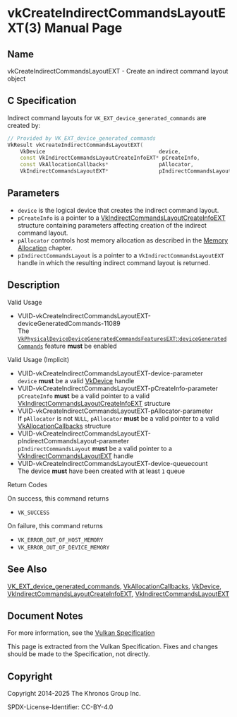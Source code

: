 # vkCreateIndirectCommandsLayoutEXT(3) Manual Page

## Name

vkCreateIndirectCommandsLayoutEXT - Create an indirect command layout object



## [](#_c_specification)C Specification

Indirect command layouts for `VK_EXT_device_generated_commands` are created by:

```c++
// Provided by VK_EXT_device_generated_commands
VkResult vkCreateIndirectCommandsLayoutEXT(
    VkDevice                                    device,
    const VkIndirectCommandsLayoutCreateInfoEXT* pCreateInfo,
    const VkAllocationCallbacks*                pAllocator,
    VkIndirectCommandsLayoutEXT*                pIndirectCommandsLayout);
```

## [](#_parameters)Parameters

- `device` is the logical device that creates the indirect command layout.
- `pCreateInfo` is a pointer to a [VkIndirectCommandsLayoutCreateInfoEXT](https://registry.khronos.org/vulkan/specs/latest/man/html/VkIndirectCommandsLayoutCreateInfoEXT.html) structure containing parameters affecting creation of the indirect command layout.
- `pAllocator` controls host memory allocation as described in the [Memory Allocation](https://registry.khronos.org/vulkan/specs/latest/html/vkspec.html#memory-allocation) chapter.
- `pIndirectCommandsLayout` is a pointer to a `VkIndirectCommandsLayoutEXT` handle in which the resulting indirect command layout is returned.

## [](#_description)Description

Valid Usage

- [](#VUID-vkCreateIndirectCommandsLayoutEXT-deviceGeneratedCommands-11089)VUID-vkCreateIndirectCommandsLayoutEXT-deviceGeneratedCommands-11089  
  The [`VkPhysicalDeviceDeviceGeneratedCommandsFeaturesEXT`::`deviceGeneratedCommands`](https://registry.khronos.org/vulkan/specs/latest/html/vkspec.html#features-deviceGeneratedCommands) feature **must** be enabled

Valid Usage (Implicit)

- [](#VUID-vkCreateIndirectCommandsLayoutEXT-device-parameter)VUID-vkCreateIndirectCommandsLayoutEXT-device-parameter  
  `device` **must** be a valid [VkDevice](https://registry.khronos.org/vulkan/specs/latest/man/html/VkDevice.html) handle
- [](#VUID-vkCreateIndirectCommandsLayoutEXT-pCreateInfo-parameter)VUID-vkCreateIndirectCommandsLayoutEXT-pCreateInfo-parameter  
  `pCreateInfo` **must** be a valid pointer to a valid [VkIndirectCommandsLayoutCreateInfoEXT](https://registry.khronos.org/vulkan/specs/latest/man/html/VkIndirectCommandsLayoutCreateInfoEXT.html) structure
- [](#VUID-vkCreateIndirectCommandsLayoutEXT-pAllocator-parameter)VUID-vkCreateIndirectCommandsLayoutEXT-pAllocator-parameter  
  If `pAllocator` is not `NULL`, `pAllocator` **must** be a valid pointer to a valid [VkAllocationCallbacks](https://registry.khronos.org/vulkan/specs/latest/man/html/VkAllocationCallbacks.html) structure
- [](#VUID-vkCreateIndirectCommandsLayoutEXT-pIndirectCommandsLayout-parameter)VUID-vkCreateIndirectCommandsLayoutEXT-pIndirectCommandsLayout-parameter  
  `pIndirectCommandsLayout` **must** be a valid pointer to a [VkIndirectCommandsLayoutEXT](https://registry.khronos.org/vulkan/specs/latest/man/html/VkIndirectCommandsLayoutEXT.html) handle
- [](#VUID-vkCreateIndirectCommandsLayoutEXT-device-queuecount)VUID-vkCreateIndirectCommandsLayoutEXT-device-queuecount  
  The device **must** have been created with at least `1` queue

Return Codes

On success, this command returns

- `VK_SUCCESS`

On failure, this command returns

- `VK_ERROR_OUT_OF_HOST_MEMORY`
- `VK_ERROR_OUT_OF_DEVICE_MEMORY`

## [](#_see_also)See Also

[VK\_EXT\_device\_generated\_commands](https://registry.khronos.org/vulkan/specs/latest/man/html/VK_EXT_device_generated_commands.html), [VkAllocationCallbacks](https://registry.khronos.org/vulkan/specs/latest/man/html/VkAllocationCallbacks.html), [VkDevice](https://registry.khronos.org/vulkan/specs/latest/man/html/VkDevice.html), [VkIndirectCommandsLayoutCreateInfoEXT](https://registry.khronos.org/vulkan/specs/latest/man/html/VkIndirectCommandsLayoutCreateInfoEXT.html), [VkIndirectCommandsLayoutEXT](https://registry.khronos.org/vulkan/specs/latest/man/html/VkIndirectCommandsLayoutEXT.html)

## [](#_document_notes)Document Notes

For more information, see the [Vulkan Specification](https://registry.khronos.org/vulkan/specs/latest/html/vkspec.html#vkCreateIndirectCommandsLayoutEXT)

This page is extracted from the Vulkan Specification. Fixes and changes should be made to the Specification, not directly.

## [](#_copyright)Copyright

Copyright 2014-2025 The Khronos Group Inc.

SPDX-License-Identifier: CC-BY-4.0